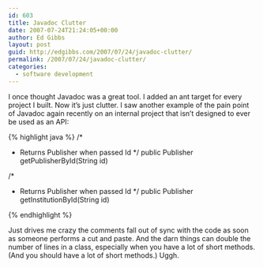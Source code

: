```yaml
---
id: 603
title: Javadoc Clutter
date: 2007-07-24T21:24:05+00:00
author: Ed Gibbs
layout: post
guid: http://edgibbs.com/2007/07/24/javadoc-clutter/
permalink: /2007/07/24/javadoc-clutter/
categories:
  - software development
---
```

I once thought Javadoc was a great tool. I added an ant target for every project I built. Now it&#8217;s just clutter. I saw another example of the pain point of Javadoc again recently on an internal project that isn&#8217;t designed to ever be used as an API:

{% highlight java %}
/*
* Returns Publisher when passed Id
*/
public Publisher getPublisherById(String id)

/*
* Returns Publisher when passed Id
*/
public Publisher getInstitutionById(String id)

{% endhighlight %}

Just drives me crazy the comments fall out of sync with the code as soon as someone performs a cut and paste. And the darn things can double the number of lines in a class, especially when you have a lot of short methods. (And you should have a lot of short methods.) Uggh.

